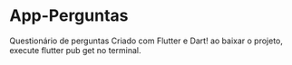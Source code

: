 # App-Perguntas
Questionário de perguntas
Criado com Flutter e Dart!
ao baixar o projeto, execute flutter pub get no terminal.

